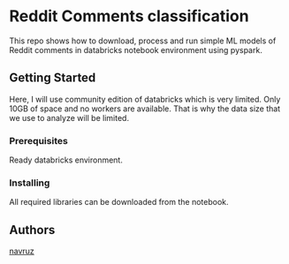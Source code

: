 # Reddit Comments classification

This repo shows how to download, process and run simple ML models of Reddit comments in databricks notebook environment using pyspark.

## Getting Started

Here, I will use community edition of databricks which is very limited. Only 10GB of space and no workers are available.
That is why the data size that we use to analyze will be limited.

### Prerequisites

Ready databricks environment.

### Installing

All required libraries can be downloaded from the notebook.

## Authors

[navruz](https://github.com/navruzbek1992)

